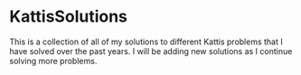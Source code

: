 # KattisSolutions
This is a collection of all of my solutions to different Kattis problems that I have solved over the past years. I will be adding new solutions as I continue solving more problems.
